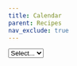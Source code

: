 ```yaml
---
title: Calendar
parent: Recipes
nav_exclude: true
---
```

<link rel="stylesheet" href="https://cdn.jsdelivr.net/npm/fullcalendar@5.11.0/main.min.css">
<script src="https://cdn.jsdelivr.net/npm/fullcalendar@5.11.0/main.min.js"></script>
<script src="https://unpkg.com/@popperjs/core@2"></script>
<script src="https://unpkg.com/tippy.js@6"></script>
<p>
    <select id="audienceDD" name="audienceDD" title="Select an audience that matches you.">
        <option default="true" selected="selected">Select...</option>
    </select>
</p>
<p>
    <div id="fullCalendarView"></div>
</p>

<script>
let ready = (callback) => {
    if (document.readyState !== "loading") callback();
    else document.addEventListener("DOMContentLoaded", callback);
};

ready(() => {
    initCalendar();
});

/*  feedURL:
    This should be the site URL of the salesforce site where Summit Events App is installed
 */
let feedURL = "https://summiteventsappteam.secure.force.com/";

/* HIDE CALENDAR OPTION:
   hideCalendarUntilAudience set to true will hide the calendar of events until an audience is selected.
   const hideCalendarUntilAudience = true;
 */
const hideCalendarUntilAudience = false;

/* HARD CODE AUDIENCE DROPDOWN:
   Replace the list of audience currently being pulled from the Salesforce org with a custom list.
   This is a key,value list {'Option One Label':'Option One Value','Option Two Label':'Option Two Value'}.
   Key will display to the user and value is the audience to filter events in Salesforce.
   If not used this variable must still be defined with no values (const hardCodeAudience = {};).
   const hardCodeAudience = {'Faculty/Staff':'Faculty/Staff','Online events':'Online'};
 */
const hardCodeAudience = {};

/* OMIT AUDIENCE IN DROPDOWN:
   This option lets you define a list of audiences you wish to omit from the audience dropdown generated from Salesforce.
   If not used this variable must still be defined with no values (const hideAudiences = [];).
   const hideAudiences = ['Faculty/Staff','General Public'];
 */
const hideAudiences = [];

/* audienceDropDownId:
   The div id of the html element you want to populate with the audience dropdown
*/
const audienceDropDownId = "audienceDD";


/* calendarDivId:
   The div id of the html element you want to populate with the full calendar
*/
const calendarDivId = "fullCalendarView";

const initCalendar = function() {
    const calendarEl = document.getElementById(calendarDivId);
    const SESettings = JSON.parse(readCookie("SummitEvents"));
    const audienceDD = document.getElementById(audienceDropDownId);

    if(feedURL.endsWith('/')) {
        feedURL += 'services/apexrest/summit/summiteventsfeed';
    } else {
        feedURL += '/services/apexrest/summit/summiteventsfeed';
    }

    if (Object.keys(hardCodeAudience).length === 1) {
        audienceDD.style.display = 'none';
    }

    if (audienceDD) {
        loadAudienceDD();
    }

    function getCalView() {
        let initialView = "dayGridMonth";
        if (window.innerWidth <= 900) {
            initialView = "listMonth";
        }
        return initialView;
    }

    const calendar = new FullCalendar.Calendar(calendarEl, {
        initialView: getCalView(),
        handleWindowResize: true,
        textColor: "#000",
        contentHeight: "auto",
        events: {
            url: feedURL,
            extraParams: function () {
                return {feedType: "eventList", audience: getAudienceDDValue()};
            },
        },
        eventDataTransform: function (rawEventData) {
            return {
                id: rawEventData.Id,
                title: rawEventData.title,
                url: rawEventData.eventUrl,
                start: rawEventData.start.replace("Z", ""),
                end: rawEventData.end.replace("Z", ""),
                description: rawEventData.description,
                className: rawEventData.className,
            };
        },
        eventDisplay: "auto",
        eventTextColor: "#000",
        eventContent: function (info) {
            let wrap;
            let titleWrap = document.createElement("span");
            titleWrap.classList.add("summitEventsTitle");
            console.log(info.event.eventClosed);
            if (!info.event.eventClosed) {
                wrap = document.createElement("a");
                titleWrap.innerHTML = info.event.title;
                wrap.href = info.event.url;
                wrap.target = "_blank";
            } else {
                wrap = document.createElement("div");
                titleWrap.innerHTML = info.event.title + "<br><em>Event is closed.</em>";
            }
            wrap.classList.add("SummitEventsItem");
            let descWrap = document.createElement("span");
            descWrap.classList.add("summitEventsDesc");
            descWrap.innerHTML = info.event.extendedProps.description;
            let timeWrap = document.createElement("span");
            timeWrap.classList.add("summitEventsTimes");
            let startTime = formatTimeString(info.event.start.toLocaleString());
            let endTime = formatTimeString(info.event.end.toLocaleString());
            timeWrap.innerHTML = startTime + " - " + endTime;
            wrap.append(titleWrap);
            if (info.view.type === "dayGridMonth") {
                wrap.append(timeWrap);
            } else {
                wrap.append(descWrap);
            }
            let arrayOfDomNodes = [wrap];
            return {domNodes: arrayOfDomNodes};
        },
        eventMouseEnter: function (info) {
            let desc = info.event.extendedProps.description;
            tippy(info.el, {animate: "fade", content: desc});
        },
        windowResize: function (arg) {
            this.changeView(getCalView());
            this.refetchEvents();
        },
    });
    calendar.render();
    if (audienceDD) {
        audienceDD.addEventListener("change", function () {
            eraseCookie("SummitEvents");
            createCookie(
                "SummitEvents",
                '{"audience" : "' + getAudienceDDValue() + '"}',
                ""
            );
            if (getAudienceDDValue() === "" && hideCalendarUntilAudience) {
                calendarEl.style.visibility = "hidden";
            } else {
                calendarEl.style.visibility = "visible";
            }
            calendar.refetchEvents();
        });
    }

    function formatTimeString(stringIn) {
        let stringOut = "";
        stringIn = stringIn.split(",");
        stringIn = stringIn[stringIn.length - 1];
        let first = stringIn.indexOf(",");
        let last = stringIn.lastIndexOf(":");
        stringOut = stringIn.substring(stringIn, last);
        stringOut += stringIn.substring(last + 3, stringIn.length);
        return stringOut;
    }

    function getAudienceDDValue() {
        if (Object.keys(hardCodeAudience).length === 1) {
            return hardCodeAudience[Object.keys(hardCodeAudience)[0]];
        }
        let audienceDDValue = "";
        if (audienceDD) {
            audienceDDValue = audienceDD.value;
        }
        if (audienceDDValue === "Select...") {
            audienceDDValue = "";
        }
        return audienceDDValue;
    }

    function loadAudienceDD() {
        fetch(feedURL + "?feedType=audienceDD")
            .then((resp) => resp.json())
            .then(function (data) {
                populateOptions(data, audienceDD);
                if (SESettings != null) {
                    if (SESettings.audience != null) {
                        audienceDD.value = SESettings.audience;
                    }
                }
                calendar.refetchEvents();
                if (getAudienceDDValue() === "" && hideCalendarUntilAudience) {
                    calendarEl.style.visibility = "hidden";
                }
            })
            .catch(function (error) {
                console.log(error);
            });
    }

    function populateOptions(data, selector, keyAsText) {
        selector.innerHTML = "";
        let opt1 = document.createElement("option");
        opt1.value = "";
        opt1.text = "Select...";
        selector.append(opt1);
        if (Object.keys(hardCodeAudience).length > 0) {
            data = hardCodeAudience;
        }
        let optionCount = 0;
        for (const [key, value] of Object.entries(data)) {
            if (!hideAudiences.includes(value)) {
                let opt2 = document.createElement("option");
                opt2.value = value;
                opt2.text = key;
                selector.append(opt2);
                optionCount++;
            }
        }
        if (optionCount === 1) {
            audienceDD.style.display = 'none';
        }
    }

    function createCookie(name, value, days) {
        let expires;
        if (days) {
            let date = new Date();
            date.setTime(date.getTime() + days * 24 * 60 * 60 * 1000);
            expires = "; expires=" + date.toGMTString();
        } else {
            expires = "";
        }
        document.cookie =
            encodeURIComponent(name) +
            "=" +
            encodeURIComponent(value) +
            expires +
            "; path=/";
    }

    function readCookie(name) {
        let nameEQ = encodeURIComponent(name) + "=";
        let ca = document.cookie.split(";");
        for (let i = 0; i < ca.length; i++) {
            let c = ca[i];
            while (c.charAt(0) === " ") c = c.substring(1, c.length);
            if (c.indexOf(nameEQ) === 0)
                return decodeURIComponent(c.substring(nameEQ.length, c.length));
        }
        return null;
    }

    function eraseCookie(name) {
        createCookie(name, "", -1);
    }
}


</script>

